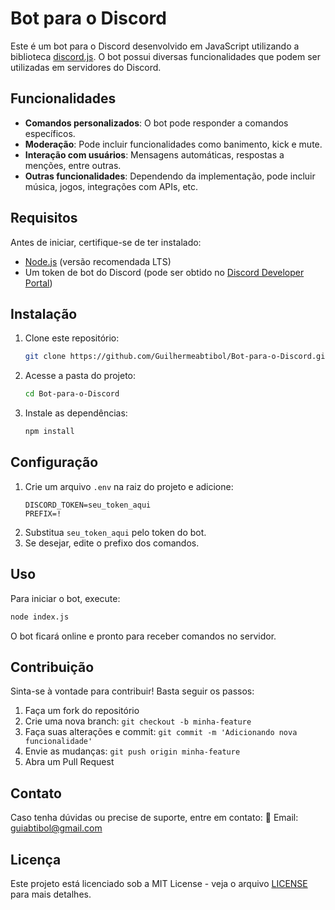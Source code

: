 # Bot para o Discord

Este é um bot para o Discord desenvolvido em JavaScript utilizando a biblioteca [discord.js](https://discord.js.org/). O bot possui diversas funcionalidades que podem ser utilizadas em servidores do Discord.

## Funcionalidades
- **Comandos personalizados**: O bot pode responder a comandos específicos.
- **Moderação**: Pode incluir funcionalidades como banimento, kick e mute.
- **Interação com usuários**: Mensagens automáticas, respostas a menções, entre outras.
- **Outras funcionalidades**: Dependendo da implementação, pode incluir música, jogos, integrações com APIs, etc.

## Requisitos
Antes de iniciar, certifique-se de ter instalado:
- [Node.js](https://nodejs.org/) (versão recomendada LTS)
- Um token de bot do Discord (pode ser obtido no [Discord Developer Portal](https://discord.com/developers/applications))

## Instalação
1. Clone este repositório:
   ```sh
   git clone https://github.com/Guilhermeabtibol/Bot-para-o-Discord.git
   ```
2. Acesse a pasta do projeto:
   ```sh
   cd Bot-para-o-Discord
   ```
3. Instale as dependências:
   ```sh
   npm install
   ```

## Configuração
1. Crie um arquivo `.env` na raiz do projeto e adicione:
   ```env
   DISCORD_TOKEN=seu_token_aqui
   PREFIX=!
   ```
2. Substitua `seu_token_aqui` pelo token do bot.
3. Se desejar, edite o prefixo dos comandos.

## Uso
Para iniciar o bot, execute:
```sh
node index.js
```

O bot ficará online e pronto para receber comandos no servidor.

## Contribuição
Sinta-se à vontade para contribuir! Basta seguir os passos:
1. Faça um fork do repositório
2. Crie uma nova branch: `git checkout -b minha-feature`
3. Faça suas alterações e commit: `git commit -m 'Adicionando nova funcionalidade'`
4. Envie as mudanças: `git push origin minha-feature`
5. Abra um Pull Request

## Contato
Caso tenha dúvidas ou precise de suporte, entre em contato:
📧 Email: guiabtibol@gmail.com

## Licença
Este projeto está licenciado sob a MIT License - veja o arquivo [LICENSE](LICENSE) para mais detalhes.



